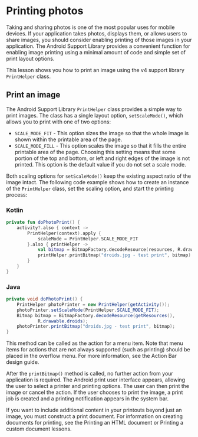 # Printing photos

Taking and sharing photos is one of the most popular uses for mobile devices. If your application takes photos, displays them, or allows users to share images, you should consider enabling printing of those images in your application. The Android Support Library provides a convenient function for enabling image printing using a minimal amount of code and simple set of print layout options.

This lesson shows you how to print an image using the v4 support library `PrintHelper` class.

Print an image
--------------

The Android Support Library `PrintHelper` class provides a simple way to print images. The class has a single layout option, `setScaleMode()`, which allows you to print with one of two options:

*   `SCALE_MODE_FIT` - This option sizes the image so that the whole image is shown within the printable area of the page.
*   `SCALE_MODE_FILL` - This option scales the image so that it fills the entire printable area of the page. Choosing this setting means that some portion of the top and bottom, or left and right edges of the image is not printed. This option is the default value if you do not set a scale mode.

Both scaling options for `setScaleMode()` keep the existing aspect ratio of the image intact. The following code example shows how to create an instance of the `PrintHelper` class, set the scaling option, and start the printing process:

### Kotlin

```kotlin
private fun doPhotoPrint() {
    activity?.also { context ->
        PrintHelper(context).apply {
            scaleMode = PrintHelper.SCALE_MODE_FIT
        }.also { printHelper ->
            val bitmap = BitmapFactory.decodeResource(resources, R.drawable.droids)
            printHelper.printBitmap("droids.jpg - test print", bitmap)
        }
    }
}
```

### Java

```java
private void doPhotoPrint() {
    PrintHelper photoPrinter = new PrintHelper(getActivity());
    photoPrinter.setScaleMode(PrintHelper.SCALE_MODE_FIT);
    Bitmap bitmap = BitmapFactory.decodeResource(getResources(),
            R.drawable.droids);
    photoPrinter.printBitmap("droids.jpg - test print", bitmap);
}
```

This method can be called as the action for a menu item. Note that menu items for actions that are not always supported (such as printing) should be placed in the overflow menu. For more information, see the Action Bar design guide.

After the `printBitmap()` method is called, no further action from your application is required. The Android print user interface appears, allowing the user to select a printer and printing options. The user can then print the image or cancel the action. If the user chooses to print the image, a print job is created and a printing notification appears in the system bar.

If you want to include additional content in your printouts beyond just an image, you must construct a print document. For information on creating documents for printing, see the Printing an HTML document or Printing a custom document lessons.